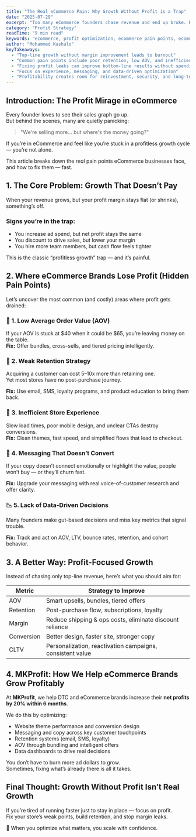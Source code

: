 ```yaml
---
title: "The Real eCommerce Pain: Why Growth Without Profit is a Trap"
date: "2025-07-29"
excerpt: "Too many eCommerce founders chase revenue and end up broke. Here’s how to fix your biggest profit-killing problems and build a healthier, more scalable business."
category: "Profit Strategy"
readTime: "9 min read"
keywords: "ecommerce, profit optimization, ecommerce pain points, ecommerce margins, AOV, retention, store conversion, ecommerce growth strategy"
author: "Mohammed Kashalo"
keyTakeaways:
  - "Top-line growth without margin improvement leads to burnout"
  - "Common pain points include poor retention, low AOV, and inefficient store design"
  - "Fixing profit leaks can improve bottom-line results without spending more"
  - "Focus on experience, messaging, and data-driven optimization"
  - "Profitability creates room for reinvestment, security, and long-term success"
---
```


## Introduction: The Profit Mirage in eCommerce

Every founder loves to see their sales graph go up.  
But behind the scenes, many are quietly panicking:

> "We're selling more... but where's the money going?"

If you’re in eCommerce and feel like you’re stuck in a profitless growth cycle — you’re not alone.

This article breaks down the *real* pain points eCommerce businesses face, and how to fix them — fast.



## 1. The Core Problem: Growth That Doesn’t Pay

When your revenue grows, but your profit margin stays flat (or shrinks), something’s off.

### Signs you’re in the trap:
- You increase ad spend, but net profit stays the same
- You discount to drive sales, but lower your margin
- You hire more team members, but cash flow feels tighter

This is the classic “profitless growth” trap — and it’s painful.



## 2. Where eCommerce Brands Lose Profit (Hidden Pain Points)

Let’s uncover the most common (and costly) areas where profit gets drained:

### 🧱 1. Low Average Order Value (AOV)

If your AOV is stuck at $40 when it could be $65, you’re leaving money on the table.  
**Fix:** Offer bundles, cross-sells, and tiered pricing intelligently.

### 🔁 2. Weak Retention Strategy

Acquiring a customer can cost 5–10x more than retaining one.  
Yet most stores have no post-purchase journey.

**Fix:** Use email, SMS, loyalty programs, and product education to bring them back.

### 🧭 3. Inefficient Store Experience

Slow load times, poor mobile design, and unclear CTAs destroy conversions.  
**Fix:** Clean themes, fast speed, and simplified flows that lead to checkout.

### 🧠 4. Messaging That Doesn’t Convert

If your copy doesn’t connect emotionally or highlight the value, people won’t buy — or they’ll churn fast.

**Fix:** Upgrade your messaging with real voice-of-customer research and offer clarity.

### 📉 5. Lack of Data-Driven Decisions

Many founders make gut-based decisions and miss key metrics that signal trouble.

**Fix:** Track and act on AOV, LTV, bounce rates, retention, and cohort behavior.



## 3. A Better Way: Profit-Focused Growth

Instead of chasing only top-line revenue, here’s what you should aim for:

| Metric | Strategy to Improve |
|--------|---------------------|
| AOV | Smart upsells, bundles, tiered offers |
| Retention | Post-purchase flow, subscriptions, loyalty |
| Margin | Reduce shipping & ops costs, eliminate discount reliance |
| Conversion | Better design, faster site, stronger copy |
| CLTV | Personalization, reactivation campaigns, consistent value |



## 4. MKProfit: How We Help eCommerce Brands Grow Profitably

At **MKProfit**, we help DTC and eCommerce brands increase their **net profits by 20% within 6 months**.  

We do this by optimizing:
- Website theme performance and conversion design  
- Messaging and copy across key customer touchpoints  
- Retention systems (email, SMS, loyalty)  
- AOV through bundling and intelligent offers  
- Data dashboards to drive real decisions  

You don’t have to burn more ad dollars to grow.  
Sometimes, fixing what’s already there is all it takes.



## Final Thought: Growth Without Profit Isn’t Real Growth

If you’re tired of running faster just to stay in place — focus on profit.  
Fix your store’s weak points, build retention, and stop margin leaks.

🚀 When you optimize what matters, you scale with confidence.
